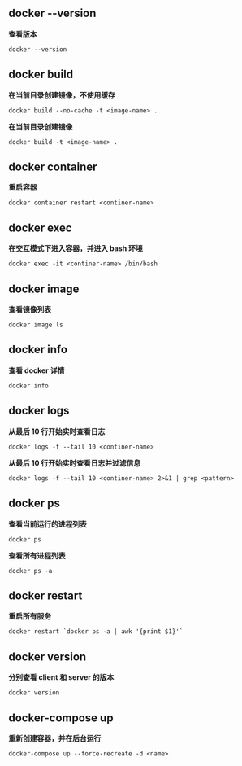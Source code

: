 ## docker --version
**查看版本**
```
docker --version
```
## docker build
**在当前目录创建镜像，不使用缓存**
```
docker build --no-cache -t <image-name> .
```
**在当前目录创建镜像**
```
docker build -t <image-name> .
```
## docker container
**重启容器**
```
docker container restart <continer-name>
```
## docker exec
**在交互模式下进入容器，并进入 bash 环境**
```
docker exec -it <continer-name> /bin/bash
```
## docker image
**查看镜像列表**
```
docker image ls
```
## docker info
**查看 docker 详情**
```
docker info
```
## docker logs
**从最后 10 行开始实时查看日志**
```
docker logs -f --tail 10 <continer-name>
```
**从最后 10 行开始实时查看日志并过滤信息**
```
docker logs -f --tail 10 <continer-name> 2>&1 | grep <pattern>
```
## docker ps
**查看当前运行的进程列表**
```
docker ps
```
**查看所有进程列表**
```
docker ps -a
```
## docker restart
**重启所有服务**
```
docker restart `docker ps -a | awk '{print $1}'`
```
## docker version
**分别查看 client 和 server 的版本**
```
docker version
```
## docker-compose up
**重新创建容器，并在后台运行**
```
docker-compose up --force-recreate -d <name>
```
